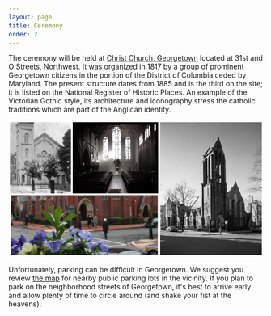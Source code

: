 ```yaml
---
layout: page
title: Ceremony
order: 2
---
```

The ceremony will be held at [Christ Church, Georgetown](http://www.christchurchgeorgetown.org) located at 31st and O Streets,  Northwest. It was organized in 1817 by a group of prominent Georgetown citizens in the portion of the District of Columbia ceded by Maryland. The present structure dates from 1885 and is the third on the site; it is listed on the National Register of Historic Places. An example of the Victorian Gothic style, its architecture and iconography stress the catholic traditions which are part of the Anglican identity.

![Metroplitan Club](/assets/images/ceremony.jpg)

Unfortunately, parking can be difficult in Georgetown. We suggest you review [the map](http://wedding.dev/getting-here/) for nearby public parking lots in the vicinity. If you plan to park on the neighborhood streets of Georgetown, it's best to arrive early and allow plenty of time to circle around (and shake your fist at the heavens).